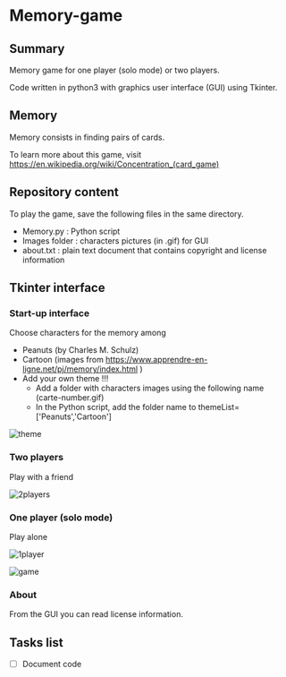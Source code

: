 # Memory-game

## Summary 
Memory game for one player (solo mode) or two players.

Code written in python3 with graphics user interface (GUI) using Tkinter.

## Memory
Memory consists in finding pairs of cards.

To learn more about this game, visit https://en.wikipedia.org/wiki/Concentration_(card_game)

## Repository content
To play the game, save the following files in the same directory.

* Memory.py : Python script
* Images folder :  characters pictures (in .gif) for GUI 
* about.txt : plain text document that contains copyright and license information
  

## Tkinter interface

### Start-up interface

Choose characters for the memory among

*  Peanuts (by Charles M. Schulz)
*  Cartoon (images from https://www.apprendre-en-ligne.net/pj/memory/index.html )
*  Add your own theme !!!
     * Add a folder with characters images using the following name (carte-number.gif)
     * In the Python script, add the folder name to themeList=['Peanuts','Cartoon'] 


![theme](https://user-images.githubusercontent.com/82372483/120066821-91396b80-c078-11eb-919d-94f5eccfdf3d.png)

### Two players

Play with a friend

![2players](https://user-images.githubusercontent.com/82372483/120066843-aca47680-c078-11eb-8249-9032a438a1d4.png)


### One player (solo mode)

Play alone

![1player](https://user-images.githubusercontent.com/82372483/120066846-b29a5780-c078-11eb-9acc-1edab2e3d5b0.png)

![game](https://user-images.githubusercontent.com/82372483/120066908-1a50a280-c079-11eb-9c4b-4964744e7a09.png)


### About

From the GUI you can read license information.

## Tasks list
- [ ] Document code
